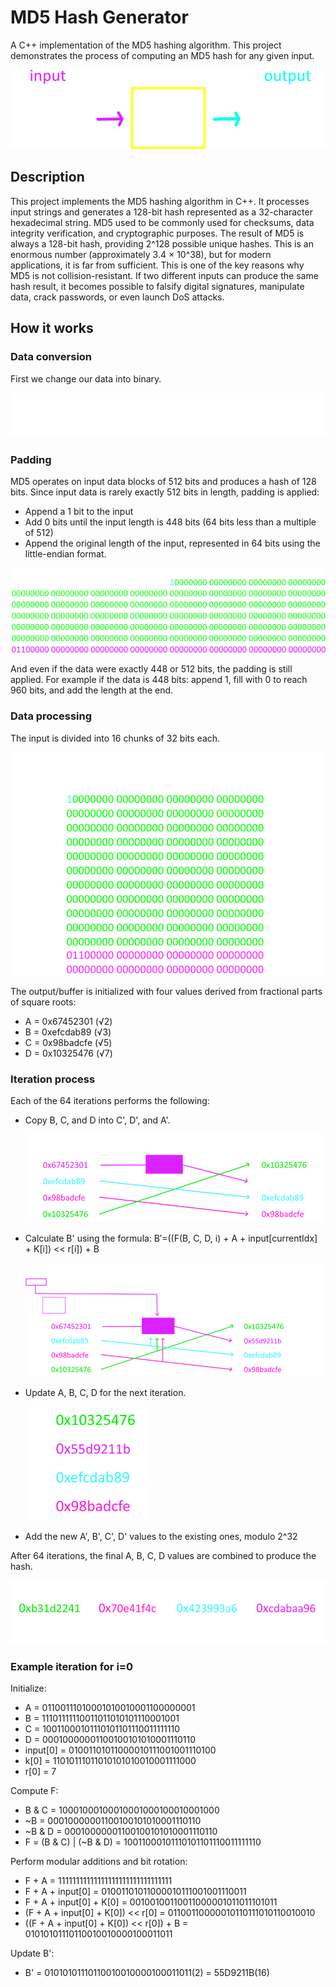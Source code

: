 # MD5 Hash Generator

A C++ implementation of the MD5 hashing algorithm. This project demonstrates the process of computing an MD5 hash for any given input.

<img src="https://github.com/Marti-code/md5/blob/master/static/1.png"/>

## Description

This project implements the MD5 hashing algorithm in C++. It processes input strings and generates a 128-bit hash represented as a 32-character hexadecimal string. MD5 used to be commonly used for checksums, data integrity verification, and cryptographic purposes.
The result of MD5 is always a 128-bit hash, providing 2^128 possible unique hashes. This is an enormous number (approximately 3.4 × 10^38), but for modern applications, it is far from sufficient. This is one of the key reasons why MD5 is not collision-resistant. If two different inputs can produce the same hash result, it becomes possible to falsify digital signatures, manipulate data, crack passwords, or even launch DoS attacks.

## How it works

### Data conversion

First we change our data into binary.

<img src="https://github.com/Marti-code/md5/blob/master/static/0.png"/>

### Padding

MD5 operates on input data blocks of 512 bits and produces a hash of 128 bits. Since input data is rarely exactly 512 bits in length, padding is applied:

- Append a 1 bit to the input
- Add 0 bits until the input length is 448 bits (64 bits less than a multiple of 512)
- Append the original length of the input, represented in 64 bits using the little-endian format.

<img src="https://github.com/Marti-code/md5/blob/master/static/2-padding.png"/>

And even if the data were exactly 448 or 512 bits, the padding is still applied. For example if the data is 448 bits: append 1, fill with 0 to reach 960 bits, and add the length at the end.

### Data processing

The input is divided into 16 chunks of 32 bits each.

<img src="https://github.com/Marti-code/md5/blob/master/static/3-input.png"/>

The output/buffer is initialized with four values derived from fractional parts of square roots:

- A = 0x67452301 (√2)
- B = 0xefcdab89 (√3)
- C = 0x98badcfe (√5)
- D = 0x10325476 (√7)

### Iteration process

Each of the 64 iterations performs the following:

- Copy B, C, and D into C', D', and A'.

  <img src="https://github.com/Marti-code/md5/blob/master/static/4-rotating.png"/>

- Calculate B' using the formula: B′=((F(B, C, D, i) + A + input[currentIdx] + K[i]) << r[i]) + B

  <img src="https://github.com/Marti-code/md5/blob/master/static/5.png"/>

- Update A, B, C, D for the next iteration.

  <img src="https://github.com/Marti-code/md5/blob/master/static/6-buffer-update.png"/>

- Add the new A', B', C', D' values to the existing ones, modulo 2^32

After 64 iterations, the final A, B, C, D values are combined to produce the hash.

<img src="https://github.com/Marti-code/md5/blob/master/static/7-end-result.png"/>

### Example iteration for i=0

Initialize:

- A = 01100111010001010010001100000001
- B = 11101111110011011010101110001001
- C = 10011000101110101101110011111110
- D = 00010000001100100101010001110110
- input[0] = 01001101011000010111001001110100
- k[0] = 11010111011010101010010001111000
- r[0] = 7

Compute F:

- B & C = 10001000100010001000100010001000
- ~B = 00010000001100100101010001110110
- ~B & D = 00010000001100100101010001110110
- F = (B & C) | (~B & D) = 10011000101110101101110011111110

Perform modular additions and bit rotation:

- F + A = 11111111111111111111111111111111
- F + A + input[0] = 01001101011000010111001001110011
- F + A + input[0] + K[0] = 00100100110011000001011011101011
- (F + A + input[0] + K[0]) << r[0] = 01100110000010110111010110010010
- ((F + A + input[0] + K[0]) << r[0]) + B = 01010101110110010010000100011011

Update B':

- B' = 01010101110110010010000100011011(2) = 55D9211B(16)
